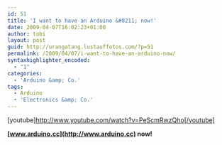 ```yaml
---
id: 51
title: 'I want to have an Arduino &#8211; now!'
date: 2009-04-07T16:02:23+01:00
author: tobi
layout: post
guid: http://urangatang.lustauffotos.com/?p=51
permalink: /2009/04/07/i-want-to-have-an-arduino-now/
syntaxhighlighter_encoded:
  - "1"
categories:
  - 'Arduino &amp; Co.'
tags:
  - Arduino
  - 'Electronics &amp; Co.'
---
```

[youtube]<http://www.youtube.com/watch?v=PeScmRwzQho[/youtube]>

**[www.arduino.cc](http://www.arduino.cc) now!**